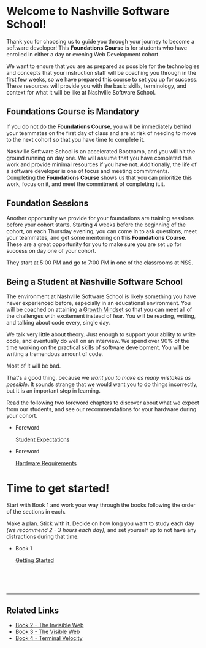 # Welcome to Nashville Software School!

Thank you for choosing us to guide you through your journey to become a software developer! This **Foundations Course** is for students who have enrolled in either a day or evening Web Development cohort.

We want to ensure that you are as prepared as possible for the technologies and concepts that your instruction staff will be coaching you through in the first few weeks, so we have prepared this course to set you up for success. These resources will provide you with the basic skills, terminology, and context for what it will be like at Nashville Software School.

## Foundations Course is Mandatory

If you do not do the **Foundations Course**, you will be immediately behind your teammates on the first day of class and are at risk of needing to move to the next cohort so that you have time to complete it.

Nashville Software School is an accelerated Bootcamp, and you will hit the ground running on day one. We will assume that you have completed this work and provide minimal resources if you have not. Additionally, the life of a software developer is one of focus and meeting commitments. Completing the **Foundations Course** shows us that you can prioritize this work, focus on it, and meet the commitment of completing it.it.

## Foundation Sessions

Another opportunity we provide for your foundations are training sessions before your cohort starts. Starting 4 weeks before the beginning of the cohort, on each Thursday evening, you can come in to ask questions, meet your teammates, and get some mentoring on this **Foundations Course**. These are a great opportunity for you to make sure you are set up for success on day one of your cohort.

They start at 5:00 PM and go to 7:00 PM in one of the classrooms at NSS.

## Being a Student at Nashville Software School

The environment at Nashville Software School is likely something you have never experienced before, especially in an educational environment. You will be coached on attaining a [Growth Mindset](https://www.brainpickings.org/2014/01/29/carol-dweck-mindset/) so that you can meet all of the challenges with excitement instead of fear. You will be reading, writing, and talking about code every, single day.

We talk very little about theory. Just enough to support your ability to write code, and eventually do well on an interview. We spend over 90% of the time working on the practical skills of software development. You will be writing a tremendous amount of code.

Most of it will be bad.

That's a good thing, because we _want you to make as many mistakes as possible_. It sounds strange that we would want you to do things incorrectly, but it is an important step in learning.

Read the following two foreword chapters to discover about what we expect from our students, and see our recommendations for your hardware during your cohort.

<ul class="list list--doubleItems">
    <li class="listItem listItem--doubleItems">
        <p class="listItem__header">Foreword</p>
        <a href="./book-1-your-computer/chapters/HOW_TO_LEARN.html">Student Expectations</a>
    </li>
    <li class="listItem listItem--doubleItems">
        <p class="listItem__header">Foreword</p>
        <a href="./book-1-your-computer/chapters/LAPTOP.html">Hardware Requirements</a>
    </li>
</ul>


# Time to get started!

Start with Book 1 and work your way through the books following the order of the sections in each.

Make a plan. Stick with it. Decide on how long you want to study each day _(we recommend 2 - 3 hours each day)_, and set yourself up to not have any distractions during that time.

<ul class="list list--singleItem">
    <li class="listItem listItem--singleItem">
        <p class="listItem__header">Book 1</p>
        <a href="./book-1-your-computer/">Getting Started</a>
    </li>
</ul>

<br/>
<br/>
<br/>

---

## Related Links

<ul>
    <li>
        <a href="./book-2-the-invisible-web/">Book 2 - The Invisible Web</a>
    </li>
    <li>
        <a href="./book-3-the-visible-web/">Book 3 - The Visible Web</a>
    </li>
    <li>
        <a href="./book-4-terminal-velocity/">Book 4 - Terminal Velocity</a>
    </li>
</ul>
